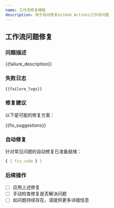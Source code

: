 ```yaml
---
name: 工作流修复模板
description: 用于自动修复GitHub Actions工作流问题
---
```


## 工作流问题修复

### 问题描述

{{failure_description}}

### 失败日志

```
{{failure_logs}}
```

### 修复建议

以下是可能的修复方案：

{{fix_suggestions}}

### 自动修复

针对常见问题的自动修复已准备就绪：

```yaml
{ { fix_code } }
```

### 后续操作

- [ ] 应用上述修复
- [ ] 手动检查修复是否解决问题
- [ ] 如问题持续存在，请提供更多详细信息
